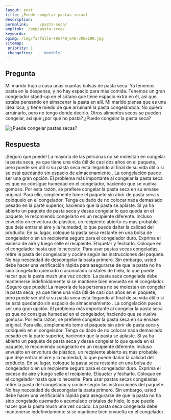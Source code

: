 ```yaml
---
layout: post
title: ¿Puede congelar pastas secas?  
description: 
permalink:     /pasta-seca/
amplink:  /amp/pasta-seca/
keywords: 
ogimg: /img/farfalle-495748_640-300x199.jpg
sitemap:
 priority: 1
 changefreq:    'monthly'
---
```




## Pregunta

Mi marido trajo a casa unas cuantas bolsas de pasta seca. Ya tenemos pasta en la despensa, y no hay espacio para más comida. Tenemos un gran congelador stand-up en el sótano que tiene espacio extra en él, así que estaba pensando en almacenar la pasta en allí. Mi marido piensa que es una idea loca, y tiene miedo de que arruinaré la pasta congelándola. No quiero arruinarlo, pero no tengo donde decirlo. Otros alimentos secos se pueden congelar, así que ¿por qué no pasta? ¿Puede congelar la pasta seca?


![¿Puede congelar pastas secas?](https://sepuedecongelar.com/img/farfalle-495748_640-300x199.jpg "¿Puede congelar pastas secas?" )


## Respuesta

¡Seguro que puede! La mayoría de las personas no se molestan en congelar la pasta seca, ya que tiene una vida útil de casi dos años en el paquete, pero puede ser útil si su pasta seca está llegando al final de su vida útil o si se está quedando sin espacio de almacenamiento . La congelación puede ser una gran opción. El problema más importante al congelar la pasta seca es que no consigue humedad en el congelador, haciendo que se vuelva gomoso. Por esta razón, se prefiere congelar la pasta seca en su envase original. Para ello, simplemente tome el paquete sin abrir de pasta seca y colóquelo en el congelador. Tenga cuidado de no colocar nada demasiado pesado en la parte superior, haciendo que la pasta se aplaste.
Si ya ha abierto un paquete de pasta seca y desea congelar lo que queda en el paquete, le recomiendo congelarlo en un recipiente diferente. Incluso envuelto en envoltura de plástico, un recipiente abierto es más probable que deje entrar el aire y la humedad, lo que puede dañar la calidad del producto. En su lugar, coloque la pasta seca restante en una bolsa de congelador o en un recipiente seguro para el congelador duro. Exprima el exceso de aire y luego selle el recipiente. Etiquetar y fecharlo. Coloque en el congelador hasta que lo necesite.
Para usar pastas secas congeladas, retire la pasta del congelador y cocine según las instrucciones del paquete. No hay necesidad de descongelar la pasta primero. Sin embargo, usted debe hacer una verificación rápida para asegurarse de que la pasta no ha sido congelado quemado o acumulado cristales de hielo, lo que puede hacer que la pasta mush una vez cocido. La pasta seca congelada debe mantenerse indefinidamente si se mantiene bien envuelta en el congelador.
¡Seguro que puede! La mayoría de las personas no se molestan en congelar la pasta seca, ya que tiene una vida útil de casi dos años en el paquete, pero puede ser útil si su pasta seca está llegando al final de su vida útil o si se está quedando sin espacio de almacenamiento . La congelación puede ser una gran opción. El problema más importante al congelar la pasta seca es que no consigue humedad en el congelador, haciendo que se vuelva gomoso. Por esta razón, se prefiere congelar la pasta seca en su envase original.
Para ello, simplemente tome el paquete sin abrir de pasta seca y colóquelo en el congelador. Tenga cuidado de no colocar nada demasiado pesado en la parte superior, haciendo que la pasta se aplaste.
Si ya ha abierto un paquete de pasta seca y desea congelar lo que queda en el paquete, le recomiendo congelarlo en un recipiente diferente. Incluso envuelto en envoltura de plástico, un recipiente abierto es más probable que deje entrar el aire y la humedad, lo que puede dañar la calidad del producto. En su lugar, coloque la pasta seca restante en una bolsa de congelador o en un recipiente seguro para el congelador duro. Exprima el exceso de aire y luego selle el recipiente. Etiquetar y fecharlo. Coloque en el congelador hasta que lo necesite.
Para usar pastas secas congeladas, retire la pasta del congelador y cocine según las instrucciones del paquete. No hay necesidad de descongelar la pasta primero. Sin embargo, usted debe hacer una verificación rápida para asegurarse de que la pasta no ha sido congelado quemado o acumulado cristales de hielo, lo que puede hacer que la pasta mush una vez cocido. La pasta seca congelada debe mantenerse indefinidamente si se mantiene bien envuelta en el congelador.
